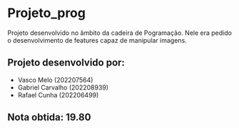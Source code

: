 # Projeto_prog
Projeto desenvolvido no âmbito da cadeira de Pogramação. Nele era pedido o desenvolvimento de features capaz de manipular imagens.

## Projeto desenvolvido por:
  - Vasco Melo (202207564)
  - Gabriel Carvalho (202208939)
  - Rafael Cunha (202206499)

## Nota obtida: 19.80
